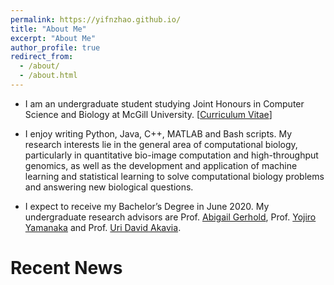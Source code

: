 ```yaml
---
permalink: https://yifnzhao.github.io/
title: "About Me"
excerpt: "About Me"
author_profile: true
redirect_from:
  - /about/
  - /about.html
---
```


* I am an undergraduate student studying Joint Honours in Computer Science and Biology at McGill University. [[Curriculum Vitae](http://yifnzhao.github.io./files/yifanzhao_cv.pdf)]

* I enjoy writing Python, Java, C++, MATLAB and Bash scripts. My research interests lie in the general area of computational biology, particularly in quantitative bio-image computation and high-throughput genomics, as well as the development and application of machine learning and statistical learning to solve computational biology problems and answering new biological questions.

* I expect to receive my Bachelor’s Degree in June 2020. My undergraduate research advisors are Prof. [Abigail Gerhold](https://www.gerholdlab.net/people), Prof. [Yojiro Yamanaka](https://mcgillgcrc.com/research/members/yamanaka) and Prof. [Uri David Akavia](https://www.mcgill.ca/biochemistry/about-us/department/faculty-members/uri-david-akavia).



# Recent News

